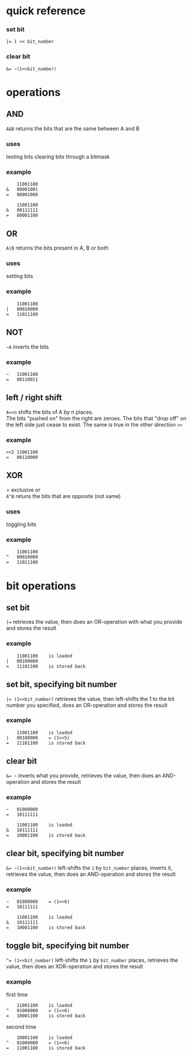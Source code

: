 # quick reference
### set bit  
`|= 1 << bit_number`
### clear bit  
`&= ~(1<<bit_number)`

# operations

## AND
`A&B` returns the bits that are the same between A and B
### uses
testing bits
clearing bits through a bitmask
### example
```
	11001100
&	00001001
=	00001000
```
```
	11001100
&	00111111
=	00001100
```

## OR
`A|B` returns the bits present in A, B or both
### uses
setting bits
### example
```
	11001100
|	00010000
=	11011100
```

## NOT
`~A` inverts the bits
### example
```
~	11001100
=	00110011
```

## left / right shift
`A<<n` shifts the bits of A by n places.  
The bits "pushed on" from the right are zeroes.
The bits that "drop off" on the left side just cease to exist.
The same is true in the other direction `>>`
### example
```
<<2	11001100
=	00110000
```

## XOR
= exclusive or  
`A^B` retuns the bits that are opposite (not same)
### uses
toggling bits
### example
```
	11001100
^	00010000
=	11011100
```

# bit operations
## set bit
`|=` retrieves the value, then does an OR-operation with what you provide and stores the result
### example
```
	11001100    is loaded
|	00100000    
=	11101100    is stored back
```
## set bit, specifying bit number
`|= (1<<bit_number)` retrieves the value, then left-shifts the 1 to the bit number you specified, does an OR-operation and stores the result
### example
```
	11001100    is loaded
|	00100000    = (1<<5)
=	11101100    is stored back
```

## clear bit
`&= ~` inverts what you provide, retrieves the value, then does an AND-operation and stores the result
### example
```
~	01000000
=   10111111

	11001100    is loaded
&	10111111
=	10001100    is stored back
```
## clear bit, specifying bit number
`&= ~(1<<bit_number)` left-shifts the `1` by `bit_number` places, inverts it, retrieves the value, then does an AND-operation and stores the result
### example
```
~	01000000    = (1<<6)
=   10111111

	11001100    is loaded
&	10111111
=	10001100    is stored back
```

## toggle bit, specifying bit number
`^= (1<<bit_number)` left-shifts the `1` by `bit_number` places, retrieves the value, then does an XOR-operation and stores the result
### example
first time
```
	11001100    is loaded
^	01000000    = (1<<6)
=	10001100    is stored back
```
second time
```
	10001100    is loaded
^	01000000    = (1<<6)
=	11001100    is stored back
```
